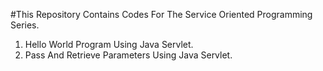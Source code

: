 #This Repository Contains Codes For The Service Oriented Programming Series.

1. Hello World Program Using Java Servlet.
2. Pass And Retrieve Parameters Using Java Servlet.
